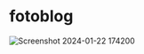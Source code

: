 # fotoblog

![Screenshot 2024-01-22 174200](https://github.com/paulopottermarchi/fotoblog/assets/13683108/d197c045-a3ef-41f1-9047-6759267b8371)

